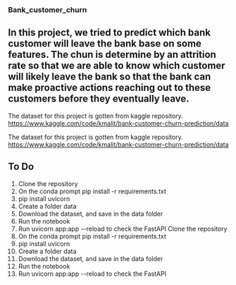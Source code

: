 ### Bank_customer_churn
## In this project, we tried to predict which bank customer will leave the bank base on some features. The chun is determine by an attrition rate so that we are able to know which customer will likely leave the bank so that the bank can make proactive actions reaching out to these customers before they eventually leave.

The dataset for this project is gotten from kaggle repository. https://www.kaggle.com/code/kmalit/bank-customer-churn-prediction/data


The dataset for this project is gotten from kaggle repository. https://www.kaggle.com/code/kmalit/bank-customer-churn-prediction/data
## To Do
1. Clone the repository
2. On the conda prompt pip install -r requirements.txt
3. pip install uvicorn
4. Create a folder data
5. Download the dataset, and save in the data folder
6. Run the notebook
7. Run uvicorn app:app --reload to check the FastAPI 
 Clone the repository
2. On the conda prompt pip install -r requirements.txt
3. pip install uvicorn
4. Create a folder data
5. Download the dataset, and save in the data folder
6. Run the notebook
7. Run uvicorn app:app --reload to check the FastAPI 
